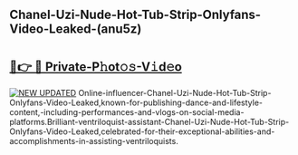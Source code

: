 ## Chanel-Uzi-Nude-Hot-Tub-Strip-Onlyfans-Video-Leaked-(anu5z)


# <h2><a href="https://mediaupload.pro?-19M">🔗👉 🔴 Private-P𝚑ot𝚘𝚜-V𝚒d𝚎o</a></h2>

[![NEW UPDATED](https://i.imgur.com/0qMVB7G.gif)](https://mediaupload.pro?-19M)
Online-influencer-Chanel-Uzi-Nude-Hot-Tub-Strip-Onlyfans-Video-Leaked,known-for-publishing-dance-and-lifestyle-content,-including-performances-and-vlogs-on-social-media-platforms.Brilliant-ventriloquist-assistant-Chanel-Uzi-Nude-Hot-Tub-Strip-Onlyfans-Video-Leaked,celebrated-for-their-exceptional-abilities-and-accomplishments-in-assisting-ventriloquists.  